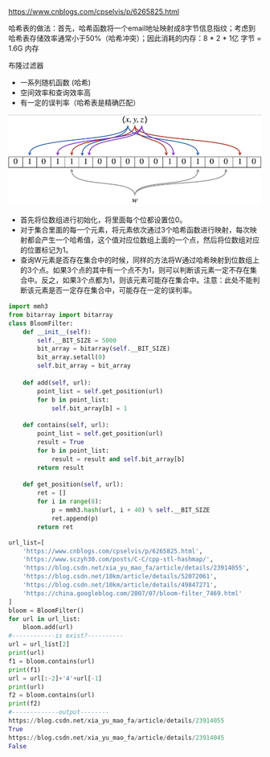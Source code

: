 https://www.cnblogs.com/cpselvis/p/6265825.html

哈希表的做法：首先，哈希函数将一个email地址映射成8字节信息指纹；考虑到哈希表存储效率通常小于50%（哈希冲突）；因此消耗的内存：8 * 2 * 1亿 字节 = 1.6G 内存 



布隆过滤器

- 一系列随机函数 (哈希)
- 空间效率和查询效率高
- 有一定的误判率（哈希表是精确匹配）

![布隆过滤器](../img/布隆过滤器.png)

* 首先将位数组进行初始化，将里面每个位都设置位0。
* 对于集合里面的每一个元素，将元素依次通过3个哈希函数进行映射，每次映射都会产生一个哈希值，这个值对应位数组上面的一个点，然后将位数组对应的位置标记为1。
* 查询W元素是否存在集合中的时候，同样的方法将W通过哈希映射到位数组上的3个点。如果3个点的其中有一个点不为1，则可以判断该元素一定不存在集合中。反之，如果3个点都为1，则该元素可能存在集合中。注意：此处不能判断该元素是否一定存在集合中，可能存在一定的误判率。 

```python
import mmh3
from bitarray import bitarray
class BloomFilter:
    def __init__(self):
        self.__BIT_SIZE = 5000
        bit_array = bitarray(self.__BIT_SIZE)
        bit_array.setall(0)
        self.bit_array = bit_array
    
    def add(self, url):
        point_list = self.get_position(url)
        for b in point_list:
            self.bit_array[b] = 1

    def contains(self, url):
        point_list = self.get_position(url)
        result = True
        for b in point_list:
            result = result and self.bit_array[b]
        return result
    
    def get_position(self, url):
        ret = []
        for i in range(8):
            p = mmh3.hash(url, i + 40) % self.__BIT_SIZE
            ret.append(p)
        return ret
```

```python
url_list=[
    'https://www.cnblogs.com/cpselvis/p/6265825.html',
    'https://www.sczyh30.com/posts/C-C/cpp-stl-hashmap/',
    'https://blog.csdn.net/xia_yu_mao_fa/article/details/23914055',
    'https://blog.csdn.net/10km/article/details/52072061',
    'https://blog.csdn.net/10km/article/details/49847271',
    'https://china.googleblog.com/2007/07/bloom-filter_7469.html'
]
bloom = BloomFilter()
for url in url_list:
    bloom.add(url)
#------------is exist?----------
url = url_list[2]
print(url)
f1 = bloom.contains(url)
print(f1)
url = url[:-2]+'4'+url[-1]
print(url)
f2 = bloom.contains(url)
print(f2)
#-------------output--------
https://blog.csdn.net/xia_yu_mao_fa/article/details/23914055
True
https://blog.csdn.net/xia_yu_mao_fa/article/details/23914045
False
```

